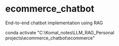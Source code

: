 # ecommerce_chatbot
End-to-end chatbot implementation using RAG

conda activate "C:\Komal_notes\LLM_RAG_Personal projects\ecommerce_chatbot\ecommerce"